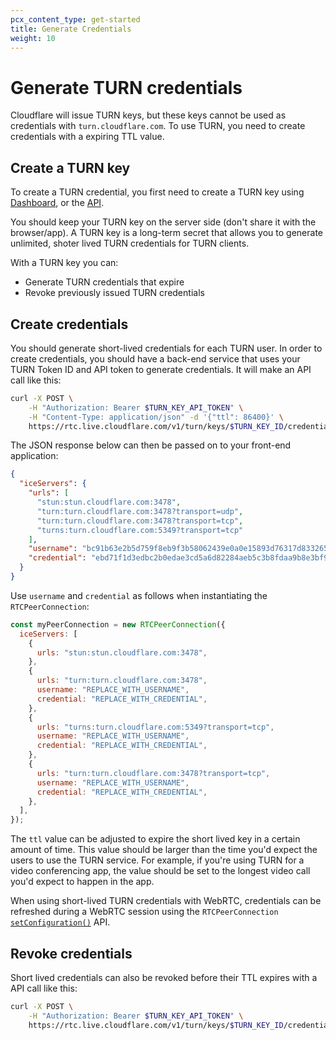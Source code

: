 ```yaml
---
pcx_content_type: get-started
title: Generate Credentials
weight: 10
---
```


#  Generate TURN credentials

Cloudflare will issue TURN keys, but these keys cannot be used as credentials with `turn.cloudflare.com`. To use TURN, you need to create credentials with a expiring TTL value.

## Create a TURN key

To create a TURN credential, you first need to create a TURN key using [Dashboard](https://dash.cloudflare.com/?to=/:account/calls), or the [API](/api/operations/calls-turn-key-create).

You should keep your TURN key on the server side (don't share it with the browser/app). A TURN key is a long-term secret that allows you to generate unlimited, shoter lived TURN credentials for TURN clients.

With a TURN key you can:
- Generate TURN credentials that expire
- Revoke previously issued TURN credentials

## Create credentials

You should generate short-lived credentials for each TURN user. In order to create credentials, you should have a back-end service that uses your TURN Token ID and API token to generate credentials. It will make an API call like this:

```bash
curl -X POST \
	-H "Authorization: Bearer $TURN_KEY_API_TOKEN" \
	-H "Content-Type: application/json" -d '{"ttl": 86400}' \
	https://rtc.live.cloudflare.com/v1/turn/keys/$TURN_KEY_ID/credentials/generate
```

The JSON response below can then be passed on to your front-end application:

```JSON
{
  "iceServers": {
    "urls": [
      "stun:stun.cloudflare.com:3478",
      "turn:turn.cloudflare.com:3478?transport=udp",
      "turn:turn.cloudflare.com:3478?transport=tcp",
      "turns:turn.cloudflare.com:5349?transport=tcp"
    ],
    "username": "bc91b63e2b5d759f8eb9f3b58062439e0a0e15893d76317d833265ad08d6631099ce7c7087caabb31ad3e1c386424e3e",
    "credential": "ebd71f1d3edbc2b0edae3cd5a6d82284aeb5c3b8fdaa9b8e3bf9cec683e0d45fe9f5b44e5145db3300f06c250a15b4a0"
  }
}
```

Use `username` and `credential` as follows when instantiating the `RTCPeerConnection`:

```js
const myPeerConnection = new RTCPeerConnection({
  iceServers: [
    {
      urls: "stun:stun.cloudflare.com:3478",
    },
    {
      urls: "turn:turn.cloudflare.com:3478",
      username: "REPLACE_WITH_USERNAME",
      credential: "REPLACE_WITH_CREDENTIAL",
    },
    {
      urls: "turns:turn.cloudflare.com:5349?transport=tcp",
      username: "REPLACE_WITH_USERNAME",
      credential: "REPLACE_WITH_CREDENTIAL",
    },
    {
      urls: "turn:turn.cloudflare.com:3478?transport=tcp",
      username: "REPLACE_WITH_USERNAME",
      credential: "REPLACE_WITH_CREDENTIAL",
    },
  ],
});

```
The `ttl` value can be adjusted to expire the short lived key in a certain amount of time. This value should be larger than the time you'd expect the users to use the TURN service. For example, if you're using TURN for a video conferencing app, the value should be set to the longest video call you'd expect to happen in the app.

When using short-lived TURN credentials with WebRTC, credentials can be refreshed during a WebRTC session using the `RTCPeerConnection` [`setConfiguration()`](https://developer.mozilla.org/en-US/docs/Web/API/RTCPeerConnection/setConfiguration) API.


## Revoke credentials

Short lived credentials can also be revoked before their TTL expires with a API call like this:

```bash
curl -X POST \
	-H "Authorization: Bearer $TURN_KEY_API_TOKEN" \
	https://rtc.live.cloudflare.com/v1/turn/keys/$TURN_KEY_ID/credentials/username/$USERNAME/revoke
  ```